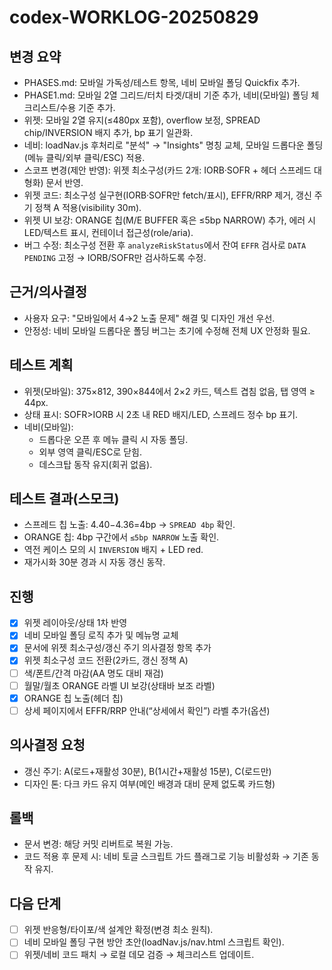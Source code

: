 # codex-WORKLOG-20250829

## 변경 요약
- PHASES.md: 모바일 가독성/테스트 항목, 네비 모바일 폴딩 Quickfix 추가.
- PHASE1.md: 모바일 2열 그리드/터치 타겟/대비 기준 추가, 네비(모바일) 폴딩 체크리스트/수용 기준 추가.
- 위젯: 모바일 2열 유지(≤480px 포함), overflow 보정, SPREAD chip/INVERSION 배지 추가, bp 표기 일관화.
- 네비: loadNav.js 후처리로 "분석" → "Insights" 명칭 교체, 모바일 드롭다운 폴딩(메뉴 클릭/외부 클릭/ESC) 적용.
- 스코프 변경(제안 반영): 위젯 최소구성(카드 2개: IORB·SOFR + 헤더 스프레드 대형화) 문서 반영.
- 위젯 코드: 최소구성 실구현(IORB·SOFR만 fetch/표시), EFFR/RRP 제거, 갱신 주기 정책 A 적용(visibility 30m).
- 위젯 UI 보강: ORANGE 칩(M/E BUFFER 혹은 ≤5bp NARROW) 추가, 에러 시 LED/텍스트 표시, 컨테이너 접근성(role/aria).
 - 버그 수정: 최소구성 전환 후 `analyzeRiskStatus`에서 잔여 `EFFR` 검사로 `DATA PENDING` 고정 → IORB/SOFR만 검사하도록 수정.

## 근거/의사결정
- 사용자 요구: "모바일에서 4→2 노출 문제" 해결 및 디자인 개선 우선.
- 안정성: 네비 모바일 드롭다운 폴딩 버그는 초기에 수정해 전체 UX 안정화 필요.

## 테스트 계획
- 위젯(모바일): 375×812, 390×844에서 2×2 카드, 텍스트 겹침 없음, 탭 영역 ≥ 44px.
- 상태 표시: SOFR>IORB 시 2초 내 RED 배지/LED, 스프레드 정수 bp 표기.
- 네비(모바일):
  - 드롭다운 오픈 후 메뉴 클릭 시 자동 폴딩.
  - 외부 영역 클릭/ESC로 닫힘.
  - 데스크탑 동작 유지(회귀 없음).

## 테스트 결과(스모크)
- 스프레드 칩 노출: 4.40−4.36=4bp → `SPREAD 4bp` 확인.
- ORANGE 칩: 4bp 구간에서 `≤5bp NARROW` 노출 확인.
- 역전 케이스 모의 시 `INVERSION` 배지 + LED red.
- 재가시화 30분 경과 시 자동 갱신 동작.

## 진행
- [x] 위젯 레이아웃/상태 1차 반영
- [x] 네비 모바일 폴딩 로직 추가 및 메뉴명 교체
- [x] 문서에 위젯 최소구성/갱신 주기 의사결정 항목 추가
- [x] 위젯 최소구성 코드 전환(2카드, 갱신 정책 A)
- [ ] 색/폰트/간격 마감(AA 명도 대비 재검)
- [ ] 월말/월초 ORANGE 라벨 UI 보강(상태바 보조 라벨)
 - [x] ORANGE 칩 노출(헤더 칩)
 - [ ] 상세 페이지에서 EFFR/RRP 안내(“상세에서 확인”) 라벨 추가(옵션)

## 의사결정 요청
- 갱신 주기: A(로드+재활성 30분), B(1시간+재활성 15분), C(로드만)
- 디자인 톤: 다크 카드 유지 여부(메인 배경과 대비 문제 없도록 카드형)

## 롤백
- 문서 변경: 해당 커밋 리버트로 복원 가능.
- 코드 적용 후 문제 시: 네비 토글 스크립트 가드 플래그로 기능 비활성화 → 기존 동작 유지.

## 다음 단계
- [ ] 위젯 반응형/타이포/색 설계안 확정(변경 최소 원칙).
- [ ] 네비 모바일 폴딩 구현 방안 초안(loadNav.js/nav.html 스크립트 확인).
- [ ] 위젯/네비 코드 패치 → 로컬 데모 검증 → 체크리스트 업데이트.
